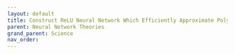 ```yaml
---
layout: default
title: Construct ReLU Neural Network Which Efficiently Approximate Polynomials (Part 1)
parent: Neural Network Theories
grand_parent: Science
nav_order: 
---
```


